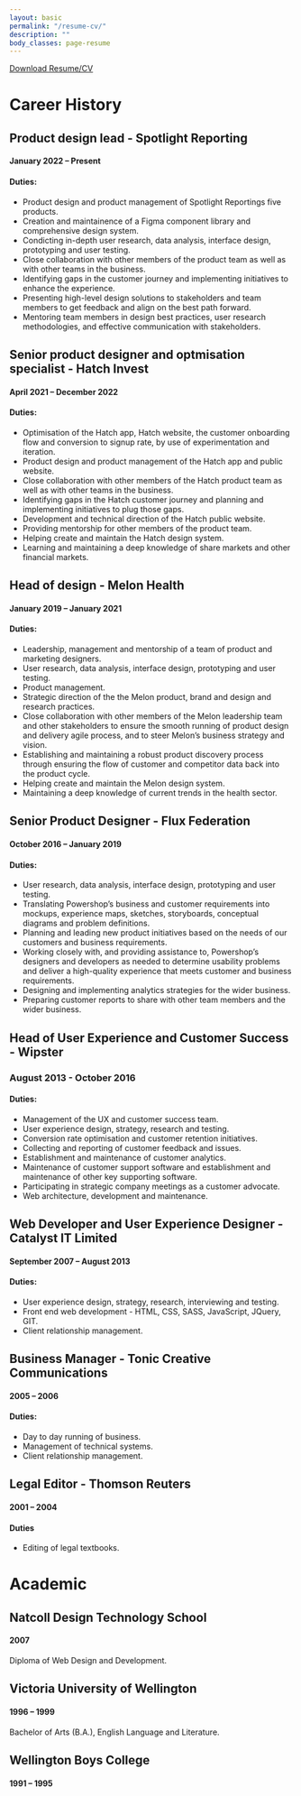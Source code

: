 ```yaml
---
layout: basic
permalink: "/resume-cv/"
description: ""
body_classes: page-resume
---
```


<a class="download-button" href="/assets/downloads/RICK-FINDLATER-RESUME.pdf">Download Resume/CV</a>

# Career History

## Product design lead - Spotlight Reporting

#### January 2022 – Present

#### Duties:

- Product design and product management of Spotlight Reportings five products.
- Creation and maintainence of a Figma component library and comprehensive design system.
- Condicting in-depth user research, data analysis, interface design, prototyping and user testing.
- Close collaboration with other members of the product team as well as with other teams in the business.
- Identifying gaps in the customer journey and implementing initiatives to enhance the experience.
- Presenting high-level design solutions to stakeholders and team members to get feedback and align on the best path forward.
- Mentoring team members in design best practices, user research methodologies, and effective communication with stakeholders.

## Senior product designer and optmisation specialist - Hatch Invest

#### April 2021 – December 2022

#### Duties:

- Optimisation of the Hatch app, Hatch website, the customer onboarding flow and conversion to signup rate, by use of experimentation and iteration.
- Product design and product management of the Hatch app and public website.
- Close collaboration with other members of the Hatch product team as well as with other teams in the business.
- Identifying gaps in the Hatch customer journey and planning and implementing initiatives to plug those gaps.
- Development and technical direction of the Hatch public website.
- Providing mentorship for other members of the product team.
- Helping create and maintain the Hatch design system.
- Learning and maintaining a deep knowledge of share markets and other financial markets.

## Head of design -  Melon Health

#### January 2019 – January 2021

#### Duties:

- Leadership, management and mentorship of a team of product and marketing designers.
- User research, data analysis, interface design, prototyping and user testing.
- Product management.
- Strategic direction of the the Melon product, brand and design and research practices. 
- Close collaboration with other members of the Melon leadership team and other stakeholders to ensure the smooth running of product design and delivery agile process, and to steer Melon’s business strategy and vision.
- Establishing and maintaining a robust product discovery process through ensuring the flow of customer and competitor data back into the product cycle.
- Helping create and maintain the Melon design system.
- Maintaining a deep knowledge of current trends in the health sector.

## Senior Product Designer - Flux Federation

#### October 2016 – January 2019

#### Duties:

- User research, data analysis, interface design, prototyping and user testing.
- Translating Powershop’s business and customer requirements into mockups, experience maps, sketches, storyboards, conceptual diagrams and problem definitions.
- Planning and leading new product initiatives based on the needs of our customers and business requirements. 
- Working closely with, and providing assistance to, Powershop’s designers and developers as needed to determine usability problems and deliver a high-quality experience that meets customer and business requirements.
- Designing and implementing analytics strategies for the wider business.
- Preparing customer reports to  share with other team members and the wider business.

## Head of User Experience and Customer Success - Wipster

### August 2013 - October 2016

#### Duties:

- Management of the UX and customer success team.
- User experience design, strategy, research and testing.
- Conversion rate optimisation and customer retention initiatives.
- Collecting and reporting of customer feedback and issues.
- Establishment and maintenance of customer analytics.
- Maintenance of customer support software and establishment and maintenance of other key supporting software.
- Participating in strategic company meetings as a customer advocate.
- Web architecture, development and maintenance.

## Web Developer and User Experience Designer - Catalyst IT Limited

#### September 2007 – August 2013

#### Duties:

- User experience design, strategy, research, interviewing and testing.
- Front end web development - HTML, CSS, SASS, JavaScript, JQuery, GIT.
- Client relationship management.

## Business Manager - Tonic Creative Communications

#### 2005 – 2006

#### Duties:

- Day to day running of business.
- Management of technical systems.
- Client relationship management.

## Legal Editor - Thomson Reuters

#### 2001 – 2004

#### Duties

- Editing of legal textbooks.


# Academic

## Natcoll Design Technology School

#### 2007

Diploma of Web Design and Development.


## Victoria University of Wellington

#### 1996 – 1999

Bachelor of Arts (B.A.), English Language and Literature.
 

## Wellington Boys College

#### 1991 – 1995